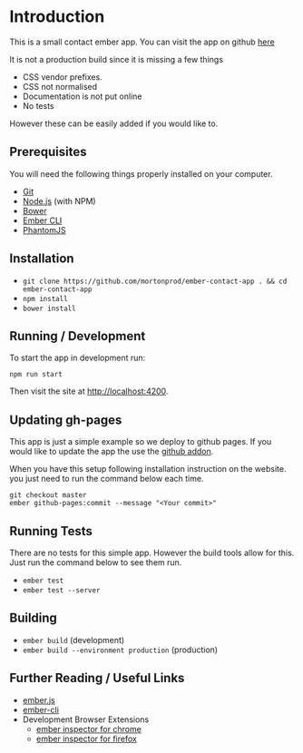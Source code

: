 # Introduction

This is a small contact ember app. You can visit the app on github [here](https://mortonprod.github.io/ember-contact-app/)

It is not a production build since it is missing a few things

* CSS vendor prefixes.
* CSS not normalised
* Documentation is not put online
* No tests

However these can be easily added if you would like to.

## Prerequisites

You will need the following things properly installed on your computer.

* [Git](http://git-scm.com/)
* [Node.js](http://nodejs.org/) (with NPM)
* [Bower](http://bower.io/)
* [Ember CLI](http://ember-cli.com/)
* [PhantomJS](http://phantomjs.org/)

## Installation

* `git clone https://github.com/mortonprod/ember-contact-app . && cd ember-contact-app`
* `npm install`
* `bower install`

## Running / Development

To start the app in development run:
```
npm run start
```
Then visit the site at [http://localhost:4200](http://localhost:4200).

## Updating gh-pages

This app is just a simple example so we deploy to github pages. If you would like to update the app the use the  [github addon](https://github.com/poetic/ember-cli-github-pages). 

When you have this setup following installation instruction on the website. you just need to run the command below each time.
```
git checkout master
ember github-pages:commit --message "<Your commit>"
```

## Running Tests

There are no tests for this simple app. However the build tools allow for this. Just run the command below to see them run.

* `ember test`
* `ember test --server`

## Building

* `ember build` (development)
* `ember build --environment production` (production)

## Further Reading / Useful Links

* [ember.js](http://emberjs.com/)
* [ember-cli](http://ember-cli.com/)
* Development Browser Extensions
  * [ember inspector for chrome](https://chrome.google.com/webstore/detail/ember-inspector/bmdblncegkenkacieihfhpjfppoconhi)
  * [ember inspector for firefox](https://addons.mozilla.org/en-US/firefox/addon/ember-inspector/)

